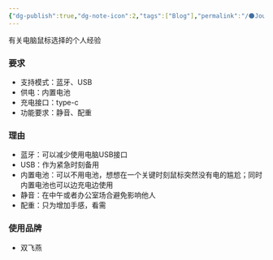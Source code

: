 ```yaml
---
{"dg-publish":true,"dg-note-icon":2,"tags":["Blog"],"permalink":"/🌑Journal_手札/严选/笔记本鼠标/","dgPassFrontmatter":true,"noteIcon":2,"created":"2024-09-17T12:08:49.659+08:00","updated":"2024-09-17T16:02:17.726+08:00"}
---
```


有关电脑鼠标选择的个人经验
### 要求
- 支持模式：蓝牙、USB
- 供电：内置电池
- 充电接口：type-c
- 功能要求：静音、配重

### 理由
- 蓝牙：可以减少使用电脑USB接口
- USB：作为紧急时刻备用
- 内置电池：可以不用电池，想想在一个关键时刻鼠标突然没有电的尴尬；同时内置电池也可以边充电边使用
- 静音：在中午或者办公室场合避免影响他人
- 配重：只为增加手感，看需

### 使用品牌
- 双飞燕